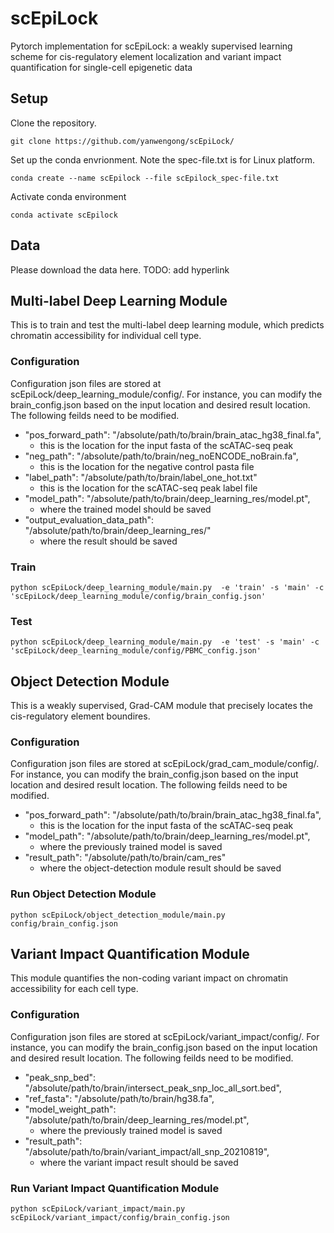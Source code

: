 # scEpiLock
Pytorch implementation for scEpiLock: a weakly supervised learning scheme for cis-regulatory element localization and variant impact quantification for single-cell epigenetic data

## Setup
Clone the repository.
```
git clone https://github.com/yanwengong/scEpiLock/
```
Set up the conda envrionment. Note the spec-file.txt is for Linux platform. 
```
conda create --name scEpilock --file scEpilock_spec-file.txt
```
Activate conda environment
```
conda activate scEpilock
```

## Data
Please download the data here. TODO: add hyperlink 

## Multi-label Deep Learning Module 
This is to train and test the multi-label deep learning module, which predicts chromatin accessibility for individual cell type.
### Configuration 
Configuration json files are stored at scEpiLock/deep_learning_module/config/. For instance, you can modify the brain_config.json based on the input location and desired result location. The following feilds need to be modified.
- "pos_forward_path": "/absolute/path/to/brain/brain_atac_hg38_final.fa",
  - this is the location for the input fasta of the scATAC-seq peak 
- "neg_path": "/absolute/path/to/brain/neg_noENCODE_noBrain.fa",
  - this is the location for the negative control pasta file
- "label_path": "/absolute/path/to/brain/label_one_hot.txt"
  - this is the location for the scATAC-seq peak label file
- "model_path": "/absolute/path/to/brain/deep_learning_res/model.pt",
  - where the trained model should be saved
- "output_evaluation_data_path": "/absolute/path/to/brain/deep_learning_res/"
  - where the result should be saved 

### Train
```
python scEpiLock/deep_learning_module/main.py  -e 'train' -s 'main' -c 'scEpiLock/deep_learning_module/config/brain_config.json'
```

### Test
```
python scEpiLock/deep_learning_module/main.py  -e 'test' -s 'main' -c 'scEpiLock/deep_learning_module/config/PBMC_config.json'
```

## Object Detection Module 
This is a weakly supervised, Grad-CAM module that precisely locates the cis-regulatory element boundires. 

### Configuration 
Configuration json files are stored at scEpiLock/grad_cam_module/config/. For instance, you can modify the brain_config.json based on the input location and desired result location. The following feilds need to be modified.
- "pos_forward_path": "/absolute/path/to/brain/brain_atac_hg38_final.fa",
  - this is the location for the input fasta of the scATAC-seq peak 
- "model_path": "/absolute/path/to/brain/deep_learning_res/model.pt",
  - where the previously trained model is saved
- "result_path": "/absolute/path/to/brain/cam_res"
  - where the object-detection module result should be saved

### Run Object Detection Module
```
python scEpiLock/object_detection_module/main.py config/brain_config.json
```

## Variant Impact Quantification Module
This module quantifies the non-coding variant impact on chromatin accessibility for each cell type.

### Configuration 
Configuration json files are stored at scEpiLock/variant_impact/config/. For instance, you can modify the brain_config.json based on the input location and desired result location. The following feilds need to be modified.
- "peak_snp_bed": "/absolute/path/to/brain/intersect_peak_snp_loc_all_sort.bed",
- "ref_fasta": "/absolute/path/to/brain/hg38.fa",
- "model_weight_path": "/absolute/path/to/brain/deep_learning_res/model.pt",
  - where the previously trained model is saved
- "result_path": "/absolute/path/to/brain/variant_impact/all_snp_20210819",
  - where the variant impact result should be saved
  
### Run Variant Impact Quantification Module
```
python scEpiLock/variant_impact/main.py scEpiLock/variant_impact/config/brain_config.json
```
